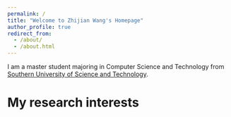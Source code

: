 ```yaml
---
permalink: /
title: "Welcome to Zhijian Wang's Homepage"
author_profile: true
redirect_from: 
  - /about/
  - /about.html
---
```


I am a master student majoring in Computer Science and Technology from [Southern University of Science and Technology](https://www.sustech.edu.cn/).

# My research interests

